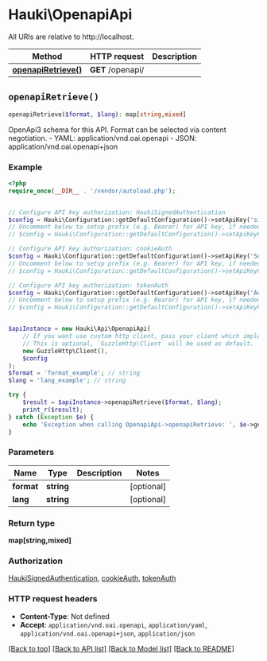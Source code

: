 # Hauki\OpenapiApi

All URIs are relative to http://localhost.

Method | HTTP request | Description
------------- | ------------- | -------------
[**openapiRetrieve()**](OpenapiApi.md#openapiRetrieve) | **GET** /openapi/ | 


## `openapiRetrieve()`

```php
openapiRetrieve($format, $lang): map[string,mixed]
```



OpenApi3 schema for this API. Format can be selected via content negotiation.  - YAML: application/vnd.oai.openapi - JSON: application/vnd.oai.openapi+json

### Example

```php
<?php
require_once(__DIR__ . '/vendor/autoload.php');


// Configure API key authorization: HaukiSignedAuthentication
$config = Hauki\Configuration::getDefaultConfiguration()->setApiKey('signature', 'YOUR_API_KEY');
// Uncomment below to setup prefix (e.g. Bearer) for API key, if needed
// $config = Hauki\Configuration::getDefaultConfiguration()->setApiKeyPrefix('signature', 'Bearer');

// Configure API key authorization: cookieAuth
$config = Hauki\Configuration::getDefaultConfiguration()->setApiKey('Session', 'YOUR_API_KEY');
// Uncomment below to setup prefix (e.g. Bearer) for API key, if needed
// $config = Hauki\Configuration::getDefaultConfiguration()->setApiKeyPrefix('Session', 'Bearer');

// Configure API key authorization: tokenAuth
$config = Hauki\Configuration::getDefaultConfiguration()->setApiKey('Authorization', 'YOUR_API_KEY');
// Uncomment below to setup prefix (e.g. Bearer) for API key, if needed
// $config = Hauki\Configuration::getDefaultConfiguration()->setApiKeyPrefix('Authorization', 'Bearer');


$apiInstance = new Hauki\Api\OpenapiApi(
    // If you want use custom http client, pass your client which implements `GuzzleHttp\ClientInterface`.
    // This is optional, `GuzzleHttp\Client` will be used as default.
    new GuzzleHttp\Client(),
    $config
);
$format = 'format_example'; // string
$lang = 'lang_example'; // string

try {
    $result = $apiInstance->openapiRetrieve($format, $lang);
    print_r($result);
} catch (Exception $e) {
    echo 'Exception when calling OpenapiApi->openapiRetrieve: ', $e->getMessage(), PHP_EOL;
}
```

### Parameters

Name | Type | Description  | Notes
------------- | ------------- | ------------- | -------------
 **format** | **string**|  | [optional]
 **lang** | **string**|  | [optional]

### Return type

**map[string,mixed]**

### Authorization

[HaukiSignedAuthentication](../../README.md#HaukiSignedAuthentication), [cookieAuth](../../README.md#cookieAuth), [tokenAuth](../../README.md#tokenAuth)

### HTTP request headers

- **Content-Type**: Not defined
- **Accept**: `application/vnd.oai.openapi`, `application/yaml`, `application/vnd.oai.openapi+json`, `application/json`

[[Back to top]](#) [[Back to API list]](../../README.md#endpoints)
[[Back to Model list]](../../README.md#models)
[[Back to README]](../../README.md)

